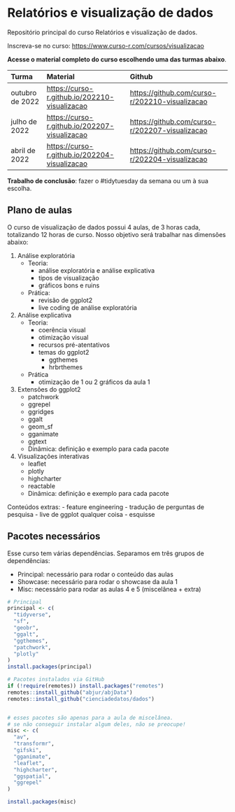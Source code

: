 
# Relatórios e visualização de dados

<!-- README.md is generated from README.Rmd. Please edit that file -->

Repositório principal do curso Relatórios e visualização de dados.

Inscreva-se no curso: <https://www.curso-r.com/cursos/visualizacao>

**Acesse o material completo do curso escolhendo uma das turmas
abaixo**.

| Turma           | Material                                        | Github                                           |
|:----------------|:------------------------------------------------|:-------------------------------------------------|
| outubro de 2022 | <https://curso-r.github.io/202210-visualizacao> | <https://github.com/curso-r/202210-visualizacao> |
| julho de 2022   | <https://curso-r.github.io/202207-visualizacao> | <https://github.com/curso-r/202207-visualizacao> |
| abril de 2022   | <https://curso-r.github.io/202204-visualizacao> | <https://github.com/curso-r/202204-visualizacao> |

**Trabalho de conclusão**: fazer o #tidytuesday da semana ou um à sua
escolha.

## Plano de aulas

O curso de visualização de dados possui 4 aulas, de 3 horas cada,
totalizando 12 horas de curso. Nosso objetivo será trabalhar nas
dimensões abaixo:

1.  Análise exploratória
    -   Teoria:
        -   análise exploratória e análise explicativa
        -   tipos de visualização
        -   gráficos bons e ruins
    -   Prática:
        -   revisão de ggplot2
        -   live coding de análise exploratória
2.  Análise explicativa
    -   Teoria:
        -   coerência visual
        -   otimização visual
        -   recursos pré-atentativos
        -   temas do ggplot2
            -   ggthemes
            -   hrbrthemes
    -   Prática
        -   otimização de 1 ou 2 gráficos da aula 1
3.  Extensões do ggplot2
    -   patchwork
    -   ggrepel
    -   ggridges
    -   ggalt
    -   geom_sf
    -   gganimate
    -   ggtext
    -   Dinâmica: definição e exemplo para cada pacote
4.  Visualizações interativas
    -   leaflet
    -   plotly
    -   highcharter
    -   reactable
    -   Dinâmica: definição e exemplo para cada pacote

Conteúdos extras: - feature engineering - tradução de perguntas de
pesquisa - live de ggplot qualquer coisa - esquisse

## Pacotes necessários

Esse curso tem várias dependências. Separamos em três grupos de
dependências:

-   Principal: necessário para rodar o conteúdo das aulas
-   Showcase: necessário para rodar o showcase da aula 1
-   Misc: necessário para rodar as aulas 4 e 5 (miscelânea + extra)

``` r
# Principal
principal <- c(
  "tidyverse",
  "sf",
  "geobr",
  "ggalt",
  "ggthemes",
  "patchwork",
  "plotly"
)
install.packages(principal)

# Pacotes instalados via GitHub
if (!require(remotes)) install.packages("remotes")
remotes::install_github("abjur/abjData")
remotes::install_github("cienciadedatos/dados")


# esses pacotes são apenas para a aula de miscelânea.
# se não conseguir instalar algum deles, não se preocupe!
misc <- c(
  "av", 
  "transformr", 
  "gifski",
  "gganimate",
  "leaflet",
  "highcharter",
  "ggspatial",
  "ggrepel"
)

install.packages(misc)
```
